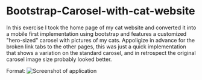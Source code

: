 
# Bootstrap-Carosel-with-cat-website

In this exercise I took the home page of my cat website and converted 
it into a mobile first implementation using bootstrap and features a 
customized "hero-sized" carosel with pictures of my cats. Appoligize in 
advance for the broken link tabs to the other pages, this was just a quick
implementation that shows a variation on the standard carosel, and in retrospect
the original carosel image size probably looked better.

Format: ![Screenshot of application]("https://github.com/Hunter71a/Bootstrap-Carosel-with-cat-website/blob/master/img/cat-website-pickles.png")


